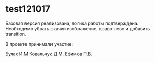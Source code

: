 # test121017

Базовая версия реализована, логика работы подтверждена. Необходимо убрать скачки изображение, право-лево и добавить transition.

В проекте принимали участие:

Булах И.М
Ковальчук Д.М.
Ефимов П.В.
